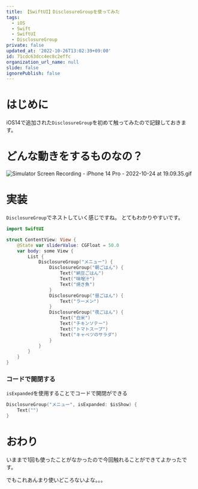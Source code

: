 ```yaml
---
title: 【SwiftUI】DisclosureGroupを使ってみた
tags:
  - iOS
  - Swift
  - SwiftUI
  - DisclosureGroup
private: false
updated_at: '2022-10-26T13:02:39+09:00'
id: 71cdc63dcc4ec8c2effc
organization_url_name: null
slide: false
ignorePublish: false
---
```

# はじめに
iOS14で追加された`DisclosureGroup`を初めて触ってみたので記録しておきます。

# どんな動きをするものなの？
![Simulator Screen Recording - iPhone 14 Pro - 2022-10-24 at 19.09.35.gif](https://qiita-image-store.s3.ap-northeast-1.amazonaws.com/0/1745371/72226f8f-0ba4-fa41-3b1a-fd419737240e.gif)

# 実装
`DisclosureGroup`でネストしていく感じですね。
とてもわかりやすいです。
```swift
import SwiftUI

struct ContentView: View {
    @State var sliderValue: CGFloat = 50.0
    var body: some View {
        List {
            DisclosureGroup("メニュー") {
                DisclosureGroup("朝ごはん") {
                    Text("納豆ごはん")
                    Text("味噌汁")
                    Text("焼き魚")
                }
                DisclosureGroup("昼ごはん") {
                    Text("ラーメン")
                }
                DisclosureGroup("夜ごはん") {
                    Text("白米")
                    Text("チキンソテー")
                    Text("トマトスープ")
                    Text("キャベツのサラダ")
                }
            }
        }
    }
}
```

### コードで開閉する
`isExpanded`を使用することでコードで開閉ができる
```swift
DisclosureGroup("メニュー", isExpanded: $isShow) {
    Text("")
}
```

# おわり
いままで1回も使ったことがなかったので今回触れることができてよかったです。


でもこれあんまり使いどころないよな。。。
